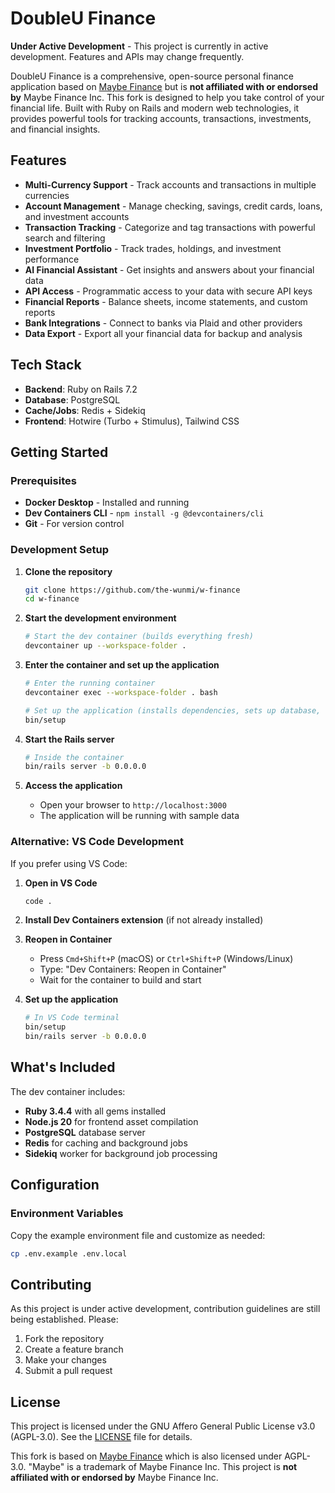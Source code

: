 # DoubleU Finance

**Under Active Development** - This project is currently in active development. Features and APIs may change frequently.

DoubleU Finance is a comprehensive, open-source personal finance application based on [Maybe Finance](https://github.com/maybe-finance/maybe) but is **not affiliated with or endorsed by** Maybe Finance Inc. This fork is designed to help you take control of your financial life. Built with Ruby on Rails and modern web technologies, it provides powerful tools for tracking accounts, transactions, investments, and financial insights.

## Features

- **Multi-Currency Support** - Track accounts and transactions in multiple currencies
- **Account Management** - Manage checking, savings, credit cards, loans, and investment accounts
- **Transaction Tracking** - Categorize and tag transactions with powerful search and filtering
- **Investment Portfolio** - Track trades, holdings, and investment performance
- **AI Financial Assistant** - Get insights and answers about your financial data
- **API Access** - Programmatic access to your data with secure API keys
- **Financial Reports** - Balance sheets, income statements, and custom reports
- **Bank Integrations** - Connect to banks via Plaid and other providers
- **Data Export** - Export all your financial data for backup and analysis

## Tech Stack

- **Backend**: Ruby on Rails 7.2
- **Database**: PostgreSQL
- **Cache/Jobs**: Redis + Sidekiq
- **Frontend**: Hotwire (Turbo + Stimulus), Tailwind CSS

## Getting Started

### Prerequisites

- **Docker Desktop** - Installed and running
- **Dev Containers CLI** - `npm install -g @devcontainers/cli`
- **Git** - For version control

### Development Setup

1. **Clone the repository**
   ```bash
   git clone https://github.com/the-wunmi/w-finance
   cd w-finance
   ```

2. **Start the development environment**
   ```bash
   # Start the dev container (builds everything fresh)
   devcontainer up --workspace-folder .
   ```

3. **Enter the container and set up the application**
   ```bash
   # Enter the running container
   devcontainer exec --workspace-folder . bash

   # Set up the application (installs dependencies, sets up database, seeds data)
   bin/setup
   ```

4. **Start the Rails server**
   ```bash
   # Inside the container
   bin/rails server -b 0.0.0.0
   ```

5. **Access the application**
   - Open your browser to `http://localhost:3000`
   - The application will be running with sample data

### Alternative: VS Code Development

If you prefer using VS Code:

1. **Open in VS Code**
   ```bash
   code .
   ```

2. **Install Dev Containers extension** (if not already installed)

3. **Reopen in Container**
   - Press `Cmd+Shift+P` (macOS) or `Ctrl+Shift+P` (Windows/Linux)
   - Type: "Dev Containers: Reopen in Container"
   - Wait for the container to build and start

4. **Set up the application**
   ```bash
   # In VS Code terminal
   bin/setup
   bin/rails server -b 0.0.0.0
   ```

## What's Included

The dev container includes:

- **Ruby 3.4.4** with all gems installed
- **Node.js 20** for frontend asset compilation
- **PostgreSQL** database server
- **Redis** for caching and background jobs
- **Sidekiq** worker for background job processing

## Configuration

### Environment Variables

Copy the example environment file and customize as needed:

```bash
cp .env.example .env.local
```

## Contributing

As this project is under active development, contribution guidelines are still being established. Please:

1. Fork the repository
2. Create a feature branch
3. Make your changes
4. Submit a pull request

## License

This project is licensed under the GNU Affero General Public License v3.0 (AGPL-3.0). See the [LICENSE](LICENSE) file for details.

This fork is based on [Maybe Finance](https://github.com/maybe-finance/maybe) which is also licensed under AGPL-3.0. "Maybe" is a trademark of Maybe Finance Inc. This project is **not affiliated with or endorsed by** Maybe Finance Inc.
